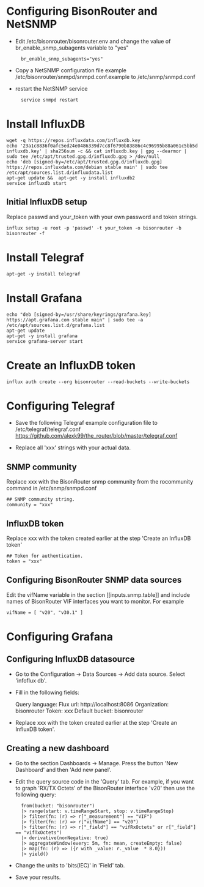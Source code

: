 # Configuring BisonRouter and NetSNMP

- Edit /etc/bisonrouter/bisonrouter.env and change the value of br_enable_snmp_subagents variable to "yes"

        br_enable_snmp_subagents="yes"

- Copy a NetSNMP configuration file example /etc/bisonrouter/snmpd/snmpd.conf.example to /etc/snmp/snmpd.conf
- restart the NetSNMP service

        service snmpd restart

# Install InfluxDB

    wget -q https://repos.influxdata.com/influxdb.key
    echo '23a1c8836f0afc5ed24e0486339d7cc8f6790b83886c4c96995b88a061c5bb5d influxdb.key' | sha256sum -c && cat influxdb.key | gpg --dearmor | sudo tee /etc/apt/trusted.gpg.d/influxdb.gpg > /dev/null
    echo 'deb [signed-by=/etc/apt/trusted.gpg.d/influxdb.gpg] https://repos.influxdata.com/debian stable main' | sudo tee /etc/apt/sources.list.d/influxdata.list
    apt-get update &&  apt-get -y install influxdb2
    service influxdb start

## Initial InfluxDB setup

Replace passwd and your_token with your own password and token strings.

    influx setup -u root -p 'passwd' -t your_token -o bisonrouter -b bisonrouter -f

# Install Telegraf

    apt-get -y install telegraf

# Install Grafana

    echo "deb [signed-by=/usr/share/keyrings/grafana.key] https://apt.grafana.com stable main" | sudo tee -a /etc/apt/sources.list.d/grafana.list
    apt-get update
    apt-get -y install grafana
    service grafana-server start

# Create an InfluxDB token 

    influx auth create --org bisonrouter --read-buckets --write-buckets

# Configuring Telegraf

- Save the following Telegraf example configuration file to /etc/telegraf/telegraf.conf
https://github.com/alexk99/the_router/blob/master/telegraf.conf

- Replace all 'xxx' strings with your actual data.

## SNMP community

Replace xxx with the BisonRouter snmp community from the rocommunity command in /etc/snmp/snmpd.conf

    ## SNMP community string.
    community = "xxx"

## InfluxDB token

Replace xxx with the token created earlier at the step 'Create an InfluxDB token'

    ## Token for authentication.
    token = "xxx"
    
## Configuring BisonRouter SNMP data sources

Edit the vifName variable in the section [[inputs.snmp.table]] and include names of BisonRouter VIF interfaces you want to monitor.
For example

    vifName = [ "v20", "v30.1" ]

# Configuring Grafana

## Configuring InfluxDB datasource

- Go to the Configuration -> Data Sources -> Add data source. Select 'infoflux db'.
- Fill in the following fields:

    Query language: Flux
    url: http://localhost:8086
    Organization: bisonrouter
    Token: xxx
    Default bucket: bisonrouter

- Replace xxx with the token created earlier at the step 'Create an InfluxDB token'.

## Creating a new dashboard

- Go to the section Dashboards -> Manage. Press the button 'New Dashboard' and then 'Add new panel'.

- Edit the query source code in the 'Query' tab.
For example, if you want to graph 'RX/TX Octets' of the BisonRouter interface 'v20' then use the following query:

        from(bucket: "bisonrouter")
        |> range(start: v.timeRangeStart, stop: v.timeRangeStop)
        |> filter(fn: (r) => r["_measurement"] == "VIF")
        |> filter(fn: (r) => r["vifName"] == "v20")
        |> filter(fn: (r) => r["_field"] == "vifRxOctets" or r["_field"] == "vifTxOctets")
        |> derivative(nonNegative: true)
        |> aggregateWindow(every: 5m, fn: mean, createEmpty: false)    
        |> map(fn: (r) => ({r with _value: r._value  * 8.0}))
        |> yield()

- Change the units to 'bits(IEC)' in 'Field' tab.

- Save your results.
